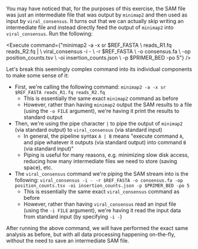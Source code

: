<script>
import Link from "$components/Link.svelte";
import Execute from "$components/Execute.svelte";
</script>

You may have noticed that, for the purposes of this exercise, the SAM file was just an intermediate file that was output by `minimap2` and then used as input by `viral_consensus`. It turns out that we can actually skip writing an intermediate file and instead directly feed the output of `minimap2` into `viral_consensus`. Run the following:

<Execute command={"minimap2 -a -x sr $REF_FASTA \ reads_R1.fq reads_R2.fq | \ viral_consensus -i - \ -r $REF_FASTA \ -o consensus.fa \ -op position_counts.tsv \ -oi insertion_counts.json \ -p $PRIMER_BED -po 5"} />

Let's break this seemingly complex command into its individual components to make some sense of it:

- First, we're calling the following command: `minimap2 -a -x sr $REF_FASTA reads_R1.fq reads_R2.fq`
  - This is essentially the same exact `minimap2` command as before
  - However, rather than having `minimap2` output the SAM results to a file (using the `-o FILE` argument), we're having it print the results to <Link href="https://en.wikipedia.org/wiki/Standard_streams#Standard_output_(stdout)">standard output</Link>
- Then, we're using the pipe character `|` to pipe the output of `minimap2` (via standard output) to `viral_consensus` (via <Link href="https://en.wikipedia.org/wiki/Standard_streams#Standard_input_(stdin)">standard input</Link>)
  - In general, the pipeline syntax `A | B` means "execute command `A`, and pipe whatever it outputs (via standard output) into command `B` (via standard input)"
  - Piping is useful for many reasons, e.g. minimizing slow disk access, reducing how many intermediate files we need to store (saving space), etc.
- The `viral_consensus` command we're piping the SAM stream into is the following: `viral_consensus -i - -r $REF_FASTA -o consensus.fa -op position_counts.tsv -oi insertion_counts.json -p $PRIMER_BED -po 5`
  - This is essentially the same exact `viral_consensus` command as before
  - However, rather than having `viral_consensus` read an input file (using the `-i FILE` argument), we're having it read the input data from standard input (by specifying `-i -`)

After running the above command, we will have performed the exact same analysis as before, but with all data processing happening on-the-fly, without the need to save an intermediate SAM file.

